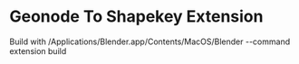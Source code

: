 # Geonode To Shapekey Extension


Build with /Applications/Blender.app/Contents/MacOS/Blender --command extension build 